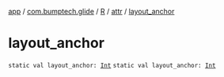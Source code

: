 [app](../../../index.md) / [com.bumptech.glide](../../index.md) / [R](../index.md) / [attr](index.md) / [layout_anchor](./layout_anchor.md)

# layout_anchor

`static val layout_anchor: `[`Int`](https://kotlinlang.org/api/latest/jvm/stdlib/kotlin/-int/index.html)
`static val layout_anchor: `[`Int`](https://kotlinlang.org/api/latest/jvm/stdlib/kotlin/-int/index.html)